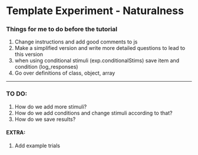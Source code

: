 # Template Experiment - Naturalness

### Things for me to do before the tutorial
1. Change instructions and add good comments to js
2. Make a simplified version and write more detailed questions to lead to this version 
3. when using conditional stimuli (exp.conditionalStims) save item and condition (log_responses)
3. Go over definitions of class, object, array

-----------------------------------------------------------

### TO DO:
1. How do we add more stimuli?
2. How do we add conditions and change stimuli according to that?
3. How do we save results?

#### EXTRA:
1. Add example trials



